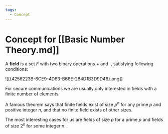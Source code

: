 ```yaml
---
tags:
  - Concept
---
```

# Concept for [[Basic Number Theory.md]]

A **field** is a set $F$ with two binary operations $+ \text{ and } \cdot$, satisfying following conditions:

![[{4256223B-6CE9-4D83-B66E-284D1B3D9D48}.png]]

For secure communications we are usually only interested in fields with a finite number of elements.

A famous theorem says that finite fields exist of size $p^n$ for any prime $p$ and positive integer $n$, and that no finite field exists of other sizes.

The most interesting cases for us are fields of size $p$ for a prime $p$ and fields of size $2^n$ for some integer $n$.